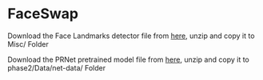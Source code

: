 # FaceSwap


Download the Face Landmarks detector file from [here](dlib.net/files/shape_predictor_68_face_landmarks.dat.bz2), unzip and copy it to Misc/ Folder


Download the PRNet pretrained model file from [here](https://drive.google.com/file/d/1UoE-XuW1SDLUjZmJPkIZ1MLxvQFgmTFH/view), unzip and copy it to phase2/Data/net-data/ Folder
